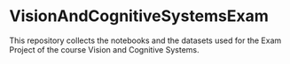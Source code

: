# VisionAndCognitiveSystemsExam
This repository collects the notebooks and the datasets used for the Exam Project of the course Vision and Cognitive Systems.
